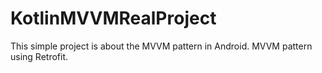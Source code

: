# KotlinMVVMRealProject

This simple project is about the MVVM pattern in Android. 
MVVM pattern using Retrofit.
